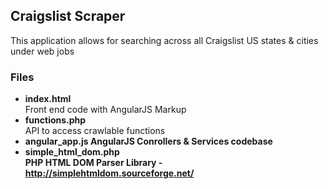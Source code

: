 <h2>Craigslist Scraper</h2>

<p>This application allows for searching across all Craigslist US states & cities under web jobs</p>


<h3>Files</h3>

<ul>
	<li>
		<strong>index.html</strong><br/>
		Front end code with AngularJS Markup
	</li>
	<li>
		<strong>functions.php</strong><br/>
		API to access crawlable functions
	</li>
	<li>
		<strong>angular_app.js</strong<br/>
		AngularJS Conrollers & Services codebase
	</li>
	<li>
		<strong>simple_html_dom.php</strong><br/>
		PHP HTML DOM Parser Library - <a href="http://simplehtmldom.sourceforge.net/">http://simplehtmldom.sourceforge.net/</a>
	</li>
</ul>